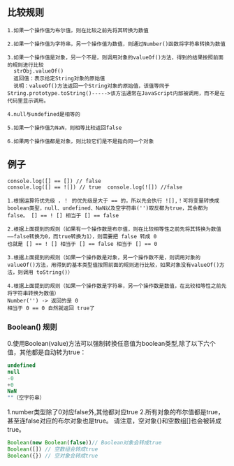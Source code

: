 
## 比较规则
```
1.如果一个操作值为布尔值，则在比较之前先将其转换为数值

2.如果一个操作值为字符串，另一个操作值为数值，则通过Number()函数将字符串转换为数值

3.如果一个操作值是对象，另一个不是，则调用对象的valueOf()方法，得到的结果按照前面的规则进行比较
  strObj.valueOf()
  返回值：表示给定String对象的原始值
  说明：valueOf()方法返回一个String对象的原始值，该值等同于String.prototype.toString()----->该方法通常在JavaScript内部被调用，而不是在代码里显示调用。
  
4.null与undefined是相等的

5.如果一个操作值为NaN，则相等比较返回false

6.如果两个操作值都是对象，则比较它们是不是指向同一个对象
```

## 例子
```
console.log([] == []) // false
console.log([] == ![]) // true  console.log(![]) //false

1.根据运算符优先级 ，！ 的优先级是大于 == 的，所以先会执行 ![],！可将变量转换成boolean类型，null、undefined、NaN以及空字符串('')取反都为true，其余都为false。 [] == ! [] 相当于 [] == false

2.根据上面提到的规则（如果有一个操作数是布尔值，则在比较相等性之前先将其转换为数值——false转换为0，而true转换为1），则需要把 false 转成 0
也就是 [] == ! [] 相当于 [] == false 相当于 [] == 0

3.根据上面提到的规则（如果一个操作数是对象，另一个操作数不是，则调用对象的valueOf()方法，用得到的基本类型值按照前面的规则进行比较，如果对象没有valueOf()方法，则调用 toString()）

4.根据上面提到的规则（如果一个操作数是字符串，另一个操作数是数值，在比较相等性之前先将字符串转换为数值）
Number('') -> 返回的是 0
相当于 0 == 0 自然就返回 true了
```

### Boolean() 规则
0.使用Boolean(value)方法可以强制转换任意值为boolean类型,除了以下六个值，其他都是自动转为true：
```js
undefined
null
-0
+0
NaN
""（空字符串）
```
1.number类型除了0对应false外,其他都对应true
2.所有对象的布尔值都是true，甚至连false对应的布尔对象也是true。
请注意，空对象{}和空数组[]也会被转成true。
```js
Boolean(new Boolean(false))// Boolean对象会转成true
Boolean([]) // 空数组会转成true
Boolean({}) // 空对象会转成true
```